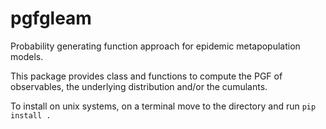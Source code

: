 # pgfgleam
Probability generating function approach for epidemic metapopulation models.

This package provides class and functions to compute the PGF of observables, the underlying
distribution and/or the cumulants.

To install on unix systems, on a terminal move to the directory and run ```pip install .```
